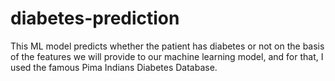 # diabetes-prediction
 This ML model predicts whether the patient has diabetes or not on the basis of the features we will provide to our machine learning model, and for that, I used the famous Pima Indians Diabetes Database.
